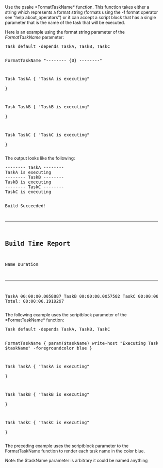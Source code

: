 <p>
Use the psake *FormatTaskName* function. This function takes either a string which represents a format string (formats using the -f format operator see "help about_operators") or it can accept a script block that has a single parameter that is the name of the task that will be executed.

Here is an example using the format string parameter of the *FormatTaskName* parameter:
</p>
<pre>
Task default -depends TaskA, TaskB, TaskC

FormatTaskName "-------- {0} --------"

Task TaskA {
  "TaskA is executing"  
}

Task TaskB {
  "TaskB is executing"  
}

Task TaskC {
  "TaskC is executing"  
}
</pre>
<p>
The output looks like the following:
</p>
<pre>
-------- TaskA --------
TaskA is executing
-------- TaskB --------
TaskB is executing
-------- TaskC --------
TaskC is executing

Build Succeeded!

----------------------------------------------------------------------
Build Time Report
----------------------------------------------------------------------
Name   Duration
----   --------
TaskA  00:00:00.0058887
TaskB  00:00:00.0057582
TaskC  00:00:00.0043072
Total: 00:00:00.1919297
</pre>
<p>
The following example uses the scriptblock parameter of the *FormatTaskName* function:
</p>
<pre>
Task default -depends TaskA, TaskB, TaskC

FormatTaskName {
   param($taskName)
   write-host "Executing Task: $taskName" -foregroundcolor blue
}

Task TaskA {
  "TaskA is executing"  
}

Task TaskB {
  "TaskB is executing"  
}

Task TaskC {
  "TaskC is executing"  
}
</pre>
<p>
The preceding example uses the scriptblock parameter to the FormatTaskName function to render each task name in the color blue.

Note: the $taskName parameter is arbitrary it could be named anything
</p>